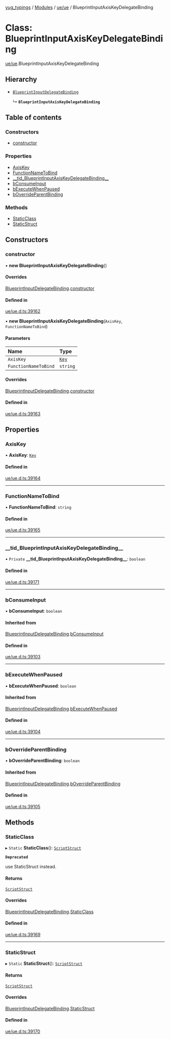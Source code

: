 [yug_typings](../README.md) / [Modules](../modules.md) / [ue/ue](../modules/ue_ue.md) / BlueprintInputAxisKeyDelegateBinding

# Class: BlueprintInputAxisKeyDelegateBinding

[ue/ue](../modules/ue_ue.md).BlueprintInputAxisKeyDelegateBinding

## Hierarchy

- [`BlueprintInputDelegateBinding`](ue_ue.BlueprintInputDelegateBinding.md)

  ↳ **`BlueprintInputAxisKeyDelegateBinding`**

## Table of contents

### Constructors

- [constructor](ue_ue.BlueprintInputAxisKeyDelegateBinding.md#constructor)

### Properties

- [AxisKey](ue_ue.BlueprintInputAxisKeyDelegateBinding.md#axiskey)
- [FunctionNameToBind](ue_ue.BlueprintInputAxisKeyDelegateBinding.md#functionnametobind)
- [\_\_tid\_BlueprintInputAxisKeyDelegateBinding\_\_](ue_ue.BlueprintInputAxisKeyDelegateBinding.md#__tid_blueprintinputaxiskeydelegatebinding__)
- [bConsumeInput](ue_ue.BlueprintInputAxisKeyDelegateBinding.md#bconsumeinput)
- [bExecuteWhenPaused](ue_ue.BlueprintInputAxisKeyDelegateBinding.md#bexecutewhenpaused)
- [bOverrideParentBinding](ue_ue.BlueprintInputAxisKeyDelegateBinding.md#boverrideparentbinding)

### Methods

- [StaticClass](ue_ue.BlueprintInputAxisKeyDelegateBinding.md#staticclass)
- [StaticStruct](ue_ue.BlueprintInputAxisKeyDelegateBinding.md#staticstruct)

## Constructors

### constructor

• **new BlueprintInputAxisKeyDelegateBinding**()

#### Overrides

[BlueprintInputDelegateBinding](ue_ue.BlueprintInputDelegateBinding.md).[constructor](ue_ue.BlueprintInputDelegateBinding.md#constructor)

#### Defined in

[ue/ue.d.ts:39162](https://github.com/YugMetaverse/yug_typings/blob/b7d9b19/ue/ue.d.ts#L39162)

• **new BlueprintInputAxisKeyDelegateBinding**(`AxisKey`, `FunctionNameToBind`)

#### Parameters

| Name | Type |
| :------ | :------ |
| `AxisKey` | [`Key`](ue_ue.Key.md) |
| `FunctionNameToBind` | `string` |

#### Overrides

[BlueprintInputDelegateBinding](ue_ue.BlueprintInputDelegateBinding.md).[constructor](ue_ue.BlueprintInputDelegateBinding.md#constructor)

#### Defined in

[ue/ue.d.ts:39163](https://github.com/YugMetaverse/yug_typings/blob/b7d9b19/ue/ue.d.ts#L39163)

## Properties

### AxisKey

• **AxisKey**: [`Key`](ue_ue.Key.md)

#### Defined in

[ue/ue.d.ts:39164](https://github.com/YugMetaverse/yug_typings/blob/b7d9b19/ue/ue.d.ts#L39164)

___

### FunctionNameToBind

• **FunctionNameToBind**: `string`

#### Defined in

[ue/ue.d.ts:39165](https://github.com/YugMetaverse/yug_typings/blob/b7d9b19/ue/ue.d.ts#L39165)

___

### \_\_tid\_BlueprintInputAxisKeyDelegateBinding\_\_

• `Private` **\_\_tid\_BlueprintInputAxisKeyDelegateBinding\_\_**: `boolean`

#### Defined in

[ue/ue.d.ts:39171](https://github.com/YugMetaverse/yug_typings/blob/b7d9b19/ue/ue.d.ts#L39171)

___

### bConsumeInput

• **bConsumeInput**: `boolean`

#### Inherited from

[BlueprintInputDelegateBinding](ue_ue.BlueprintInputDelegateBinding.md).[bConsumeInput](ue_ue.BlueprintInputDelegateBinding.md#bconsumeinput)

#### Defined in

[ue/ue.d.ts:39103](https://github.com/YugMetaverse/yug_typings/blob/b7d9b19/ue/ue.d.ts#L39103)

___

### bExecuteWhenPaused

• **bExecuteWhenPaused**: `boolean`

#### Inherited from

[BlueprintInputDelegateBinding](ue_ue.BlueprintInputDelegateBinding.md).[bExecuteWhenPaused](ue_ue.BlueprintInputDelegateBinding.md#bexecutewhenpaused)

#### Defined in

[ue/ue.d.ts:39104](https://github.com/YugMetaverse/yug_typings/blob/b7d9b19/ue/ue.d.ts#L39104)

___

### bOverrideParentBinding

• **bOverrideParentBinding**: `boolean`

#### Inherited from

[BlueprintInputDelegateBinding](ue_ue.BlueprintInputDelegateBinding.md).[bOverrideParentBinding](ue_ue.BlueprintInputDelegateBinding.md#boverrideparentbinding)

#### Defined in

[ue/ue.d.ts:39105](https://github.com/YugMetaverse/yug_typings/blob/b7d9b19/ue/ue.d.ts#L39105)

## Methods

### StaticClass

▸ `Static` **StaticClass**(): [`ScriptStruct`](ue_ue.ScriptStruct.md)

**`Deprecated`**

use StaticStruct instead.

#### Returns

[`ScriptStruct`](ue_ue.ScriptStruct.md)

#### Overrides

[BlueprintInputDelegateBinding](ue_ue.BlueprintInputDelegateBinding.md).[StaticClass](ue_ue.BlueprintInputDelegateBinding.md#staticclass)

#### Defined in

[ue/ue.d.ts:39169](https://github.com/YugMetaverse/yug_typings/blob/b7d9b19/ue/ue.d.ts#L39169)

___

### StaticStruct

▸ `Static` **StaticStruct**(): [`ScriptStruct`](ue_ue.ScriptStruct.md)

#### Returns

[`ScriptStruct`](ue_ue.ScriptStruct.md)

#### Overrides

[BlueprintInputDelegateBinding](ue_ue.BlueprintInputDelegateBinding.md).[StaticStruct](ue_ue.BlueprintInputDelegateBinding.md#staticstruct)

#### Defined in

[ue/ue.d.ts:39170](https://github.com/YugMetaverse/yug_typings/blob/b7d9b19/ue/ue.d.ts#L39170)
